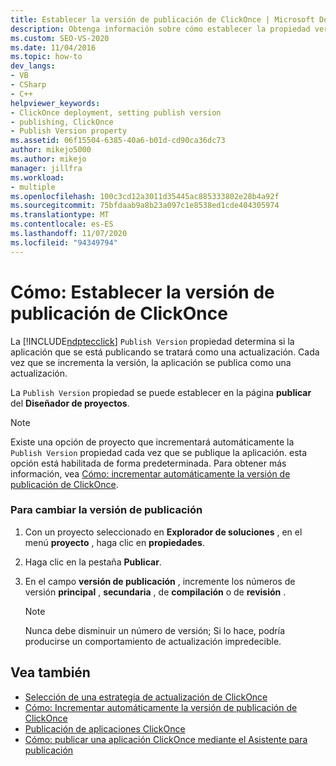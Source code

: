 ```yaml
---
title: Establecer la versión de publicación de ClickOnce | Microsoft Docs
description: Obtenga información sobre cómo establecer la propiedad versión de publicación de ClickOnce, que determina si la aplicación es una actualización.
ms.custom: SEO-VS-2020
ms.date: 11/04/2016
ms.topic: how-to
dev_langs:
- VB
- CSharp
- C++
helpviewer_keywords:
- ClickOnce deployment, setting publish version
- publishing, ClickOnce
- Publish Version property
ms.assetid: 06f15504-6385-40a6-b01d-cd90ca36dc73
author: mikejo5000
ms.author: mikejo
manager: jillfra
ms.workload:
- multiple
ms.openlocfilehash: 100c3cd12a3011d35445ac885333802e28b4a92f
ms.sourcegitcommit: 75bfdaab9a8b23a097c1e8538ed1cde404305974
ms.translationtype: MT
ms.contentlocale: es-ES
ms.lasthandoff: 11/07/2020
ms.locfileid: "94349794"
---
```

# <a name="how-to-set-the-clickonce-publish-version"></a>Cómo: Establecer la versión de publicación de ClickOnce
La [!INCLUDE[ndptecclick](../deployment/includes/ndptecclick_md.md)] `Publish Version` propiedad determina si la aplicación que se está publicando se tratará como una actualización. Cada vez que se incrementa la versión, la aplicación se publica como una actualización.

 La `Publish Version` propiedad se puede establecer en la página **publicar** del **Diseñador de proyectos**.

> [!NOTE]
> Existe una opción de proyecto que incrementará automáticamente la `Publish Version` propiedad cada vez que se publique la aplicación. esta opción está habilitada de forma predeterminada. Para obtener más información, vea [Cómo: incrementar automáticamente la versión de publicación de ClickOnce](../deployment/how-to-automatically-increment-the-clickonce-publish-version.md).

### <a name="to-change-the-publish-version"></a>Para cambiar la versión de publicación

1. Con un proyecto seleccionado en **Explorador de soluciones** , en el menú **proyecto** , haga clic en **propiedades**.

2. Haga clic en la pestaña **Publicar**.

3. En el campo **versión de publicación** , incremente los números de versión **principal** , **secundaria** , de **compilación** o de **revisión** .

    > [!NOTE]
    > Nunca debe disminuir un número de versión; Si lo hace, podría producirse un comportamiento de actualización impredecible.

## <a name="see-also"></a>Vea también
- [Selección de una estrategia de actualización de ClickOnce](../deployment/choosing-a-clickonce-update-strategy.md)
- [Cómo: Incrementar automáticamente la versión de publicación de ClickOnce](../deployment/how-to-automatically-increment-the-clickonce-publish-version.md)
- [Publicación de aplicaciones ClickOnce](../deployment/publishing-clickonce-applications.md)
- [Cómo: publicar una aplicación ClickOnce mediante el Asistente para publicación](../deployment/how-to-publish-a-clickonce-application-using-the-publish-wizard.md)